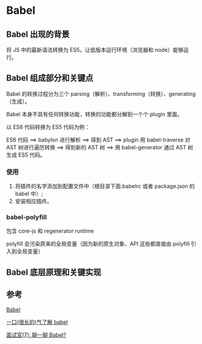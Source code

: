 # Babel

## Babel 出现的背景

将 JS 中的最新语法转换为 ES5，让低版本运行环境（浏览器和 node）能够运行。

## Babel 组成部分和关键点

Babel 的转换过程分为三个 parsing（解析）、transforming（转换）、generating（生成）。

Babel 本身不具有任何转换功能，转换的功能都分解到一个个 plugin 里面。

以 ES6 代码转换为 ES5 代码为例：

ES6 代码 ==> babylon 进行解析 ==> 得到 AST ==> plugin 用 babel-traverse 对 AST 树进行遍历转换 ==> 得到新的 AST 树 ==> 用 babel-generator 通过 AST 树生成 ES5 代码。

### 使用

1. 将插件的名字添加到配置文件中（根目录下面.babelrc 或者 package.json 的 babel 中）;
2. 安装相应插件。

### babel-polyfill

包含 core-js 和 regenerator runtime

polyfill 会污染原来的全局变量（因为新的原生对象、API 这些都直接由 polyfill 引入到全局变量）

## Babel 底层原理和关键实现

## 参考

[Babel](https://babeljs.io/)

[一口(很长的)气了解 babel](https://juejin.im/post/5c19c5e0e51d4502a232c1c6)

[面试官(7): 聊一聊 Babel?](https://juejin.im/post/5c03b85ae51d450c740de19c)
